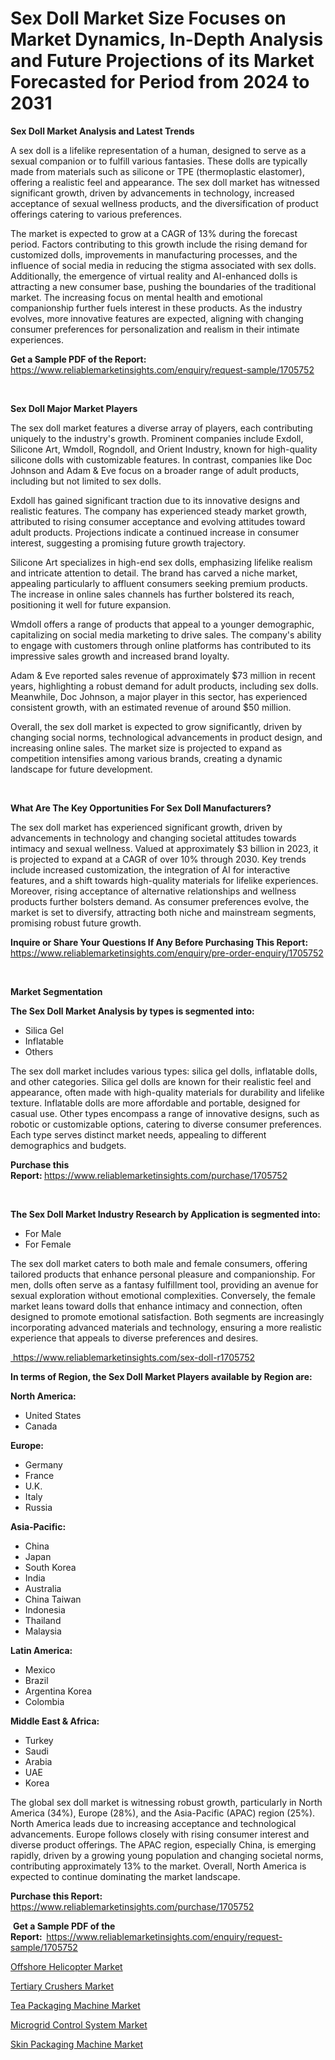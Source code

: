 <p><h1>Sex Doll Market Size Focuses on Market Dynamics, In-Depth Analysis and Future Projections of its Market Forecasted for Period from 2024 to 2031</h1></p><p><strong>Sex Doll Market Analysis and Latest Trends</strong></p>
<p><p>A sex doll is a lifelike representation of a human, designed to serve as a sexual companion or to fulfill various fantasies. These dolls are typically made from materials such as silicone or TPE (thermoplastic elastomer), offering a realistic feel and appearance. The sex doll market has witnessed significant growth, driven by advancements in technology, increased acceptance of sexual wellness products, and the diversification of product offerings catering to various preferences.</p><p>The market is expected to grow at a CAGR of 13% during the forecast period. Factors contributing to this growth include the rising demand for customized dolls, improvements in manufacturing processes, and the influence of social media in reducing the stigma associated with sex dolls. Additionally, the emergence of virtual reality and AI-enhanced dolls is attracting a new consumer base, pushing the boundaries of the traditional market. The increasing focus on mental health and emotional companionship further fuels interest in these products. As the industry evolves, more innovative features are expected, aligning with changing consumer preferences for personalization and realism in their intimate experiences.</p></p>
<p><strong>Get a Sample PDF of the Report:&nbsp;</strong> <a href="https://www.reliablemarketinsights.com/enquiry/request-sample/1705752?utm_campaign=1620&utm_medium=2&utm_source=Github&utm_content=ia&utm_term=21102024&utm_id=sex-doll">https://www.reliablemarketinsights.com/enquiry/request-sample/1705752</a></p>
<p>&nbsp;</p>
<p><strong>Sex Doll Major Market Players</strong></p>
<p><p>The sex doll market features a diverse array of players, each contributing uniquely to the industry's growth. Prominent companies include Exdoll, Silicone Art, Wmdoll, Rogndoll, and Orient Industry, known for high-quality silicone dolls with customizable features. In contrast, companies like Doc Johnson and Adam & Eve focus on a broader range of adult products, including but not limited to sex dolls.</p><p>Exdoll has gained significant traction due to its innovative designs and realistic features. The company has experienced steady market growth, attributed to rising consumer acceptance and evolving attitudes toward adult products. Projections indicate a continued increase in consumer interest, suggesting a promising future growth trajectory.</p><p>Silicone Art specializes in high-end sex dolls, emphasizing lifelike realism and intricate attention to detail. The brand has carved a niche market, appealing particularly to affluent consumers seeking premium products. The increase in online sales channels has further bolstered its reach, positioning it well for future expansion.</p><p>Wmdoll offers a range of products that appeal to a younger demographic, capitalizing on social media marketing to drive sales. The company's ability to engage with customers through online platforms has contributed to its impressive sales growth and increased brand loyalty.</p><p>Adam & Eve reported sales revenue of approximately $73 million in recent years, highlighting a robust demand for adult products, including sex dolls. Meanwhile, Doc Johnson, a major player in this sector, has experienced consistent growth, with an estimated revenue of around $50 million.</p><p>Overall, the sex doll market is expected to grow significantly, driven by changing social norms, technological advancements in product design, and increasing online sales. The market size is projected to expand as competition intensifies among various brands, creating a dynamic landscape for future development.</p></p>
<p>&nbsp;</p>
<p><strong>What Are The Key Opportunities For Sex Doll Manufacturers?</strong></p>
<p><p>The sex doll market has experienced significant growth, driven by advancements in technology and changing societal attitudes towards intimacy and sexual wellness. Valued at approximately $3 billion in 2023, it is projected to expand at a CAGR of over 10% through 2030. Key trends include increased customization, the integration of AI for interactive features, and a shift towards high-quality materials for lifelike experiences. Moreover, rising acceptance of alternative relationships and wellness products further bolsters demand. As consumer preferences evolve, the market is set to diversify, attracting both niche and mainstream segments, promising robust future growth.</p></p>
<p><strong>Inquire or Share Your Questions If Any Before Purchasing This Report:</strong> <a href="https://www.reliablemarketinsights.com/enquiry/pre-order-enquiry/1705752?utm_campaign=1620&utm_medium=2&utm_source=Github&utm_content=ia&utm_term=21102024&utm_id=sex-doll">https://www.reliablemarketinsights.com/enquiry/pre-order-enquiry/1705752</a></p>
<p>&nbsp;</p>
<p><strong>Market Segmentation</strong></p>
<p><strong>The Sex Doll Market Analysis by types is segmented into:</strong></p>
<p><ul><li>Silica Gel</li><li>Inflatable</li><li>Others</li></ul></p>
<p><p>The sex doll market includes various types: silica gel dolls, inflatable dolls, and other categories. Silica gel dolls are known for their realistic feel and appearance, often made with high-quality materials for durability and lifelike texture. Inflatable dolls are more affordable and portable, designed for casual use. Other types encompass a range of innovative designs, such as robotic or customizable options, catering to diverse consumer preferences. Each type serves distinct market needs, appealing to different demographics and budgets.</p></p>
<p><strong>Purchase this Report:&nbsp;</strong><a href="https://www.reliablemarketinsights.com/purchase/1705752?utm_campaign=1620&utm_medium=2&utm_source=Github&utm_content=ia&utm_term=21102024&utm_id=sex-doll">https://www.reliablemarketinsights.com/purchase/1705752</a></p>
<p>&nbsp;</p>
<p><strong>The Sex Doll Market Industry Research by Application is segmented into:</strong></p>
<p><ul><li>For Male</li><li>For Female</li></ul></p>
<p><p>The sex doll market caters to both male and female consumers, offering tailored products that enhance personal pleasure and companionship. For men, dolls often serve as a fantasy fulfillment tool, providing an avenue for sexual exploration without emotional complexities. Conversely, the female market leans toward dolls that enhance intimacy and connection, often designed to promote emotional satisfaction. Both segments are increasingly incorporating advanced materials and technology, ensuring a more realistic experience that appeals to diverse preferences and desires.</p></p>
<p><a href="https://www.reliablemarketinsights.com/sex-doll-r1705752?utm_campaign=1620&utm_medium=2&utm_source=Github&utm_content=ia&utm_term=21102024&utm_id=sex-doll">&nbsp;https://www.reliablemarketinsights.com/sex-doll-r1705752</a></p>
<p><strong>In terms of Region, the Sex Doll Market Players available by Region are:</strong></p>
<p>
    <p> <strong> North America: </strong>
        <ul>
            <li>United States</li>
            <li>Canada</li>
        </ul>
        </p> 
    <p> <strong> Europe: </strong>
        <ul>
            <li>Germany</li>
            <li>France</li>
            <li>U.K.</li>
            <li>Italy</li>
            <li>Russia</li>
        </ul>
        </p> 
    <p> <strong> Asia-Pacific: </strong>
        <ul>
            <li>China</li>
            <li>Japan</li>
            <li>South Korea</li>
            <li>India</li>
            <li>Australia</li>
            <li>China Taiwan</li>
            <li>Indonesia</li>
            <li>Thailand</li>
            <li>Malaysia</li>
        </ul>
        </p> 
    <p> <strong> Latin America: </strong>
        <ul>
            <li>Mexico</li>
            <li>Brazil</li>
            <li>Argentina Korea</li>
            <li>Colombia</li>
        </ul>
        </p> 
    <p> <strong> Middle East & Africa: </strong>
        <ul>
            <li>Turkey</li>
            <li>Saudi</li>
            <li>Arabia</li>
            <li>UAE</li>
            <li>Korea</li>
        </ul>
    </p>
    </p>
<p><p>The global sex doll market is witnessing robust growth, particularly in North America (34%), Europe (28%), and the Asia-Pacific (APAC) region (25%). North America leads due to increasing acceptance and technological advancements. Europe follows closely with rising consumer interest and diverse product offerings. The APAC region, especially China, is emerging rapidly, driven by a growing young population and changing societal norms, contributing approximately 13% to the market. Overall, North America is expected to continue dominating the market landscape.</p></p>
<p><strong>Purchase this Report: </strong><a href="https://www.reliablemarketinsights.com/purchase/1705752?utm_campaign=1620&utm_medium=2&utm_source=Github&utm_content=ia&utm_term=21102024&utm_id=sex-doll">https://www.reliablemarketinsights.com/purchase/1705752</a></p>
<p>&nbsp;<strong>Get a Sample PDF of the Report:&nbsp;&nbsp;</strong><a href="https://www.reliablemarketinsights.com/enquiry/request-sample/1705752?utm_campaign=1620&utm_medium=2&utm_source=Github&utm_content=ia&utm_term=21102024&utm_id=sex-doll">https://www.reliablemarketinsights.com/enquiry/request-sample/1705752</a></p>
<p><strong></strong></p>
<p><p><a href="https://www.linkedin.com/pulse/offshore-helicopter-market-analysis-product-segmentation-zmhze?utm_campaign=1620&utm_medium=2&utm_source=Github&utm_content=ia&utm_term=21102024&utm_id=sex-doll">Offshore Helicopter Market</a></p><p><a href="https://www.linkedin.com/pulse/tertiary-crushers-industry-sector-new-technologies-market-lkz9e?utm_campaign=1620&utm_medium=2&utm_source=Github&utm_content=ia&utm_term=21102024&utm_id=sex-doll">Tertiary Crushers Market</a></p><p><a href="https://www.linkedin.com/pulse/tea-packaging-machine-market-analysis-product-segmentation-gl15e?utm_campaign=1620&utm_medium=2&utm_source=Github&utm_content=ia&utm_term=21102024&utm_id=sex-doll">Tea Packaging Machine Market</a></p><p><a href="https://issuu.com/reportprime-2/docs/microgrid-control-system-market-siz_0c844a6c5fcbff?utm_campaign=1620&utm_medium=2&utm_source=Github&utm_content=ia&utm_term=21102024&utm_id=sex-doll">Microgrid Control System Market</a></p><p><a href="https://www.linkedin.com/pulse/skin-packaging-machine-market-essentials-key-players-demand-cuche?utm_campaign=1620&utm_medium=2&utm_source=Github&utm_content=ia&utm_term=21102024&utm_id=sex-doll">Skin Packaging Machine Market</a></p></p>